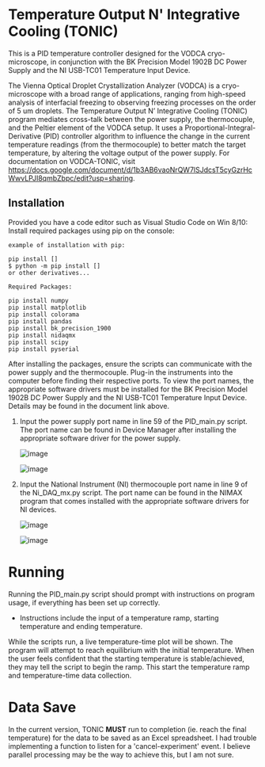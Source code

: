 # Temperature Output N' Integrative Cooling (TONIC)
This is a PID temperature controller designed for the VODCA cryo-microscope, in conjunction with the BK Precision Model 1902B DC Power Supply and the NI USB-TC01 Temperature Input Device.

The Vienna Optical Droplet Crystallization Analyzer (VODCA) is a cryo-microscope with a broad range of applications, ranging from high-speed analysis of interfacial freezing to observing freezing processes on the order of 5 um droplets. The Temperature Output N’ Integrative Cooling (TONIC) program mediates cross-talk between the power supply, the thermocouple, and the Peltier element of the VODCA setup. It uses a Proportional-Integral-Derivative (PID) controller algorithm to influence the change in the current temperature readings (from the thermocouple) to better match the target temperature, by altering the voltage output of the power supply. For documentation on VODCA-TONIC, visit https://docs.google.com/document/d/1b3AB6vaoNrQW7lSJdcsT5cyGzrHcWwvLPJI8qmbZbpc/edit?usp=sharing.

## Installation
Provided you have a code editor such as Visual Studio Code on Win 8/10:
Install required packages using pip on the console:

```
example of installation with pip:

pip install [] 
$ python -m pip install []
or other derivatives...

Required Packages:

pip install numpy
pip install matplotlib
pip install colorama
pip install pandas
pip install bk_precision_1900
pip install nidaqmx
pip install scipy
pip install pyserial
```
After installing the packages, ensure the scripts can communicate with the power supply and the thermocouple. Plug-in the instruments into the computer before finding their respective ports. To view the port names, the appropriate software drivers must be installed for the BK Precision Model 1902B DC Power Supply and the NI USB-TC01 Temperature Input Device. Details may be found in the document link above.

1) Input the power supply port name in line 59 of the PID_main.py script. The port name can be found in Device Manager after installing the appropriate software driver for the power supply.

    ![image](https://github.com/user-attachments/assets/00bb2309-d767-44ff-80fb-f72eba4aea22)

    ![image](https://github.com/user-attachments/assets/9cf5e231-974f-47e4-880a-5f05a20ef2ea)

3) Input the National Instrument (NI) thermocouple port name in line 9 of the Ni_DAQ_mx.py script. The port name can be found in the NIMAX program that comes installed with the appropriate software drivers for NI devices.

    ![image](https://github.com/user-attachments/assets/900fc31a-8355-45f6-b0b5-bf8ab1caddaf)

    ![image](https://github.com/user-attachments/assets/b28e8e08-306c-4775-b1dd-c5730d415af7)

# Running
Running the PID_main.py script should prompt with instructions on program usage, if everything has been set up correctly.
- Instructions include the input of a temperature ramp, starting temperature and ending temperature.

While the scripts run, a live temperature-time plot will be shown.
The program will attempt to reach equilibrium with the initial temperature. When the user feels confident that the starting temperature is stable/achieved, they may tell the script to begin the ramp.
This start the temperature ramp and temperature-time data collection.

# Data Save
In the current version, TONIC **MUST** run to completion (ie. reach the final temperature) for the data to be saved as an Excel spreadsheet. I had trouble implementing a function to listen for a 'cancel-experiment' event. I believe parallel processing may be the way to achieve this, but I am not sure.
